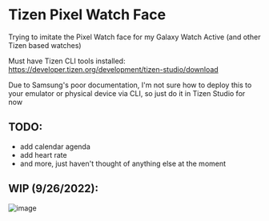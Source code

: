 # Tizen Pixel Watch Face
Trying to imitate the Pixel Watch face for my Galaxy Watch Active (and other Tizen based watches)

Must have Tizen CLI tools installed: https://developer.tizen.org/development/tizen-studio/download

Due to Samsung's poor documentation, I'm not sure how to deploy this to your emulator or physical device via CLI, so just do it in Tizen Studio for now

## TODO: 
- add calendar agenda
- add heart rate
- and more, just haven't thought of anything else at the moment

## WIP (9/26/2022):

![image](https://user-images.githubusercontent.com/29584664/192394629-3ef4e97b-fc10-42d0-8f06-8eedd88c0720.png)

